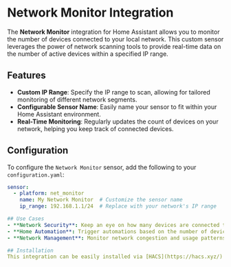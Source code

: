 # Network Monitor Integration

The **Network Monitor** integration for Home Assistant allows you to monitor the number of devices connected to your local network. This custom sensor leverages the power of network scanning tools to provide real-time data on the number of active devices within a specified IP range.

## Features
- **Custom IP Range**: Specify the IP range to scan, allowing for tailored monitoring of different network segments.
- **Configurable Sensor Name**: Easily name your sensor to fit within your Home Assistant environment.
- **Real-Time Monitoring**: Regularly updates the count of devices on your network, helping you keep track of connected devices.

## Configuration
To configure the `Network Monitor` sensor, add the following to your `configuration.yaml`:

```yaml
sensor:
  - platform: net_monitor
    name: My Network Monitor  # Customize the sensor name
    ip_range: 192.168.1.1/24  # Replace with your network's IP range

## Use Cases
- **Network Security**: Keep an eye on how many devices are connected to your network to detect any unauthorized access.
- **Home Automation**: Trigger automations based on the number of devices connected to your network.
- **Network Management**: Monitor network congestion and usage patterns by tracking device counts over time.

## Installation
This integration can be easily installed via [HACS](https://hacs.xyz/) by adding the repository to your custom repositories list.
